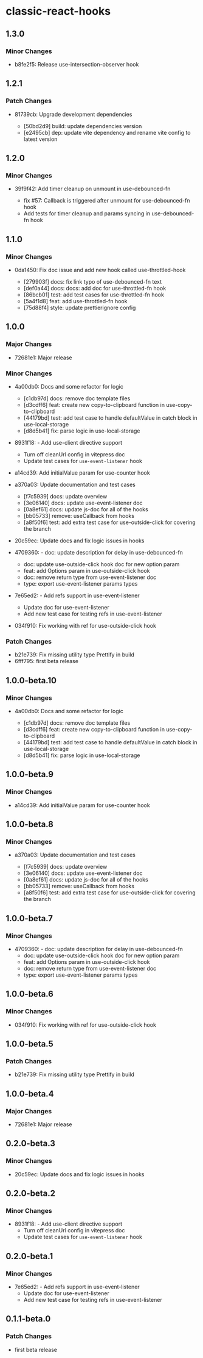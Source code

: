 # classic-react-hooks

## 1.3.0

### Minor Changes

-  b8fe2f5: Release use-intersection-observer hook

## 1.2.1

### Patch Changes

-  81739cb: Upgrade development dependencies

   -  [50bd2d9] build: update dependencies version
   -  [e2495cb] dep: update vite dependency and rename vite config to latest version

## 1.2.0

### Minor Changes

-  39f9f42: Add timer cleanup on unmount in use-debounced-fn

   -  fix #57: Callback is triggered after unmount for use-debounced-fn hook
   -  Add tests for timer cleanup and params syncing in use-debounced-fn hook

## 1.1.0

### Minor Changes

-  0da1450: Fix doc issue and add new hook called use-throttled-hook

   -  [279903f] docs: fix link typo of use-debounced-fn text
   -  [def0a44] docs: docs: add doc for use-throttled-fn hook
   -  [86bcb01] test: add test cases for use-throttled-fn hook
   -  [5a4f1d8] feat: add use-throttled-fn hook
   -  [75d88f4] style: update prettierignore config

## 1.0.0

### Major Changes

-  72681e1: Major release

### Minor Changes

-  4a00db0: Docs and some refactor for logic

   -  [c1db97d] docs: remove doc template files
   -  [d3cdff6] feat: create new copy-to-clipboard function in use-copy-to-clipboard
   -  [44179bd] test: add test case to handle defaultValue in catch block in use-local-storage
   -  [d8d5b41] fix: parse logic in use-local-storage

-  8931f18: - Add use-client directive support
   -  Turn off cleanUrl config in vitepress doc
   -  Update test cases for `use-event-listener` hook
-  a14cd39: Add initialValue param for use-counter hook
-  a370a03: Update documentation and test cases

   -  [f7c5939] docs: update overview
   -  [3e06140] docs: update use-event-listener doc
   -  [0a8ef61] docs: update js-doc for all of the hooks
   -  [bb05733] remove: useCallback from hooks
   -  [a8f50f6] test: add extra test case for use-outside-click for covering the branch

-  20c59ec: Update docs and fix logic issues in hooks
-  4709360: - doc: update description for delay in use-debounced-fn
   -  doc: update use-outside-click hook doc for new option param
   -  feat: add Options param in use-outside-click hook
   -  doc: remove return type from use-event-listener doc
   -  type: export use-event-listener params types
-  7e65ed2: - Add refs support in use-event-listener
   -  Update doc for use-event-listener
   -  Add new test case for testing refs in use-event-listener
-  034f910: Fix working with ref for use-outside-click hook

### Patch Changes

-  b21e739: Fix missing utility type Prettify in build
-  6fff795: first beta release

## 1.0.0-beta.10

### Minor Changes

-  4a00db0: Docs and some refactor for logic

   -  [c1db97d] docs: remove doc template files
   -  [d3cdff6] feat: create new copy-to-clipboard function in use-copy-to-clipboard
   -  [44179bd] test: add test case to handle defaultValue in catch block in use-local-storage
   -  [d8d5b41] fix: parse logic in use-local-storage

## 1.0.0-beta.9

### Minor Changes

-  a14cd39: Add initialValue param for use-counter hook

## 1.0.0-beta.8

### Minor Changes

-  a370a03: Update documentation and test cases

   -  [f7c5939] docs: update overview
   -  [3e06140] docs: update use-event-listener doc
   -  [0a8ef61] docs: update js-doc for all of the hooks
   -  [bb05733] remove: useCallback from hooks
   -  [a8f50f6] test: add extra test case for use-outside-click for covering the branch

## 1.0.0-beta.7

### Minor Changes

-  4709360: - doc: update description for delay in use-debounced-fn
   -  doc: update use-outside-click hook doc for new option param
   -  feat: add Options param in use-outside-click hook
   -  doc: remove return type from use-event-listener doc
   -  type: export use-event-listener params types

## 1.0.0-beta.6

### Minor Changes

-  034f910: Fix working with ref for use-outside-click hook

## 1.0.0-beta.5

### Patch Changes

-  b21e739: Fix missing utility type Prettify in build

## 1.0.0-beta.4

### Major Changes

-  72681e1: Major release

## 0.2.0-beta.3

### Minor Changes

-  20c59ec: Update docs and fix logic issues in hooks

## 0.2.0-beta.2

### Minor Changes

-  8931f18: - Add use-client directive support
   -  Turn off cleanUrl config in vitepress doc
   -  Update test cases for `use-event-listener` hook

## 0.2.0-beta.1

### Minor Changes

-  7e65ed2: - Add refs support in use-event-listener
   -  Update doc for use-event-listener
   -  Add new test case for testing refs in use-event-listener

## 0.1.1-beta.0

### Patch Changes

-  first beta release
